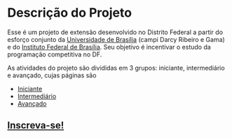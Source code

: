 # Descrição do Projeto

Esse é um projeto de extensão desenvolvido no Distrito Federal a partir do esforço conjunto da [Universidade de Brasília](http://www.unb.br/) (campi Darcy Ribeiro e Gama) e do [Instituto Federal de Brasília](https://www.ifb.edu.br/taguatinga). Seu objetivo é incentivar o estudo da programação competitiva no DF.

As atividades do projeto são divididas em 3 grupos: iniciante, intermediário e avançado, cujas páginas são

- [Iniciante](docs/iniciante/README.md)
- [Intermediário](docs/intermediario/README.md)
- [Avançado](docs/avancado/README.md)

## [Inscreva-se!](docs/inscricoes.md)